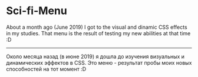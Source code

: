 # Sci-fi-Menu

About a month ago (June 2019) I got to the visual and dinamic CSS effects in my studies. That menu is the result of testing my new abilities at that time :D

<hr>

Около месяца назад (в июне 2019) я дошла до изучения визуальных и динамических эффектов в CSS. Это меню - результат пробы моих новых способностей на тот момент :D

